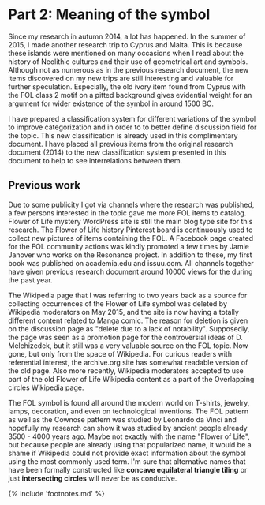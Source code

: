 # Part 2: Meaning of the symbol

Since my research in autumn 2014, a lot has happened. In the summer of 2015, I made another research trip to Cyprus and Malta. This is because these islands were mentioned on many occasions when I read about the history of Neolithic cultures and their use of geometrical art and symbols. Although not as numerous as in the previous research document, the new items discovered on my new trips are still interesting and valuable for further speculation. Especially, the old ivory item found from Cyprus with the FOL class 2 motif on a pitted background gives evidential weight for an argument for wider existence of the symbol in around 1500 BC.

I have prepared a classification system for different variations of the symbol to improve categorization and in order to to better define discussion field for the topic. This new classification is already used in this complimentary document. I have placed all previous items from the original research document (2014) to the new classification system presented in this document to help to see interrelations between them.

## Previous work

Due to some publicity I got via channels where the research was published, a few persons interested in the topic gave me more FOL items to catalog. Flower of Life mystery<!-- cite author="Marko Manninen" title="Flower of Life mystery WordPress site" date="2014" location="" type="blog" href="https://floweroflifemystery.wordpress.com" --> WordPress site is still the main blog type site for this research. The Flower of Life history Pinterest<!-- cite author="Marko Manninen" title="Flower of Life history Pinterest site" date="2014" location="" type="website" href="https://www.pinterest.com/markomanninen/flower-of-life-history/" --> board is continuously used to collect new pictures of items containing the FOL. A Facebook page<!-- cite author="Marko Manninen" title="Flower of Life history Facebook page" date="2014" location="" type="website" href="https://www.facebook.com/pages/Flower-of-Life-History/1510656742537643" --> created for the FOL community actions was kindly promoted a few times by Jamie Janover who works on the Resonance project<!-- cite author="resonance.is" title="Resonance Project Foundation" date="" location="" type="website" href="https://www.facebook.com/TheResonanceProject" -->. In addition to these, my first book was published on academia.edu<!-- cite author="Marko Manninen" title="Flower of Life artifacts at academia.edu" date="2014" location="" type="website" href="https://www.academia.edu/9644620/Artifacts_of_the_Flower_of_Life" --> and issuu.com<!-- cite author="Marko Manninen" title="Flower of Life artifacts at issuu.com" date="2014" location="" type="website" href="http://issuu.com/markotapiomanninen/docs/artifacts_of_the_flower_of_life" -->. All channels together have given previous research document around 10000 views for the during the past year.

The Wikipedia page that I was referring to two years back as a source for collecting occurrences of the Flower of Life symbol was deleted by Wikipedia moderators on May 2015, and the site is now having a totally different content related to Manga comic. The reason for deletion is given on the discussion page as "delete due to a lack of notability"<!-- cite author="wikipedia.org" title="Wikipedia Flower of Life discussion page" date="" location="" type="website" href="https://en.wikipedia.org/wiki/Wikipedia:Articles_for_deletion/Flower_of_Life_(2nd_nomination)" -->. Supposedly, the page was seen as a promotion page for the controversial ideas of D. Melchizedek, but it still was a very valuable source on the FOL topic. Now gone, but only from the space of Wikipedia. For curious readers with referential interest, the archive.org<!-- cite author="archive.org" title="Flower of Life archive" date="" location="" type="website" href="http://web.archive.org/web/20150413033856/http://en.wikipedia.org/wiki/Flower_of_Life" --> site has somewhat readable version of the old page. Also more recently, Wikipedia moderators accepted to use part of the old Flower of Life Wikipedia content as a part of the Overlapping circles Wikipedia page<!-- cite author="wikipedia.org" title="Wikipedia Overlapping circles page" date="" location="" type="website" href="https://en.wikipedia.org/wiki/Overlapping_circles_grid#Modern_usage" -->.

The FOL symbol is found all around the modern world on T-shirts, jewelry<!-- cite author="David Weitzman" title="Ka Gold Jewelry (affiliate)" date="" location="" type="website" href="http://www.ka-gold-jewelry.com/index.php?ref=2682" -->, lamps, decoration, and even on technological inventions. The FOL pattern as well as the Cownose pattern<!-- cite author="Leonardo da Vinci" title="Studies on lunes - Codex Atlanticus" date="1637" location="Fol 172 v-a" type="book" href="#" --> was studied by Leonardo da Vinci and hopefully my research can show it was studied by ancient people already 3500 - 4000 years ago. Maybe not exactly with the name "Flower of Life", but because people are already using that popularized name, it would be a shame if Wikipedia could not provide exact information about the symbol using the most commonly used term. I'm sure that alternative names that have been formally constructed like **concave equilateral triangle tiling** or just **intersecting circles** will never be as conducive.

{% include 'footnotes.md' %}
